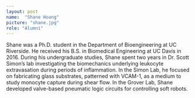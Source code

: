 ```yaml
---
layout: post
name:  "Shane Hoang"
picture: "shane.jpg"
role: "Alumni"
---
```

Shane was a Ph.D. student in the Department of Bioengineering at UC Riverside. He received his B.S. in Biomedical Engineering at UC Davis in 2016. During his undergraduate studies, Shane spent two years in Dr. Scott Simon’s lab investigating the biomechanics underlying leukocyte extravasation during periods of inflammation. In the Simon Lab, he focused on fabricating glass substrates, patterned with VCAM-1, as a medium to study monocyte capture during shear flow.  In the Grover Lab, Shane developed valve-based pneumatic logic circuits for controlling soft robots.